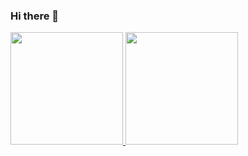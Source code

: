 ### Hi there 👋
<div>
  <a href="https://github.com/VictorTerror">
  <img height="180em" src=https://github-readme-stats.vercel.app/api?username=victorterror&show_icons=true&theme=dracula&include_all_commits=true&count_private=true"/>
  <img height="180em" src=https://github-readme-stats.vercel.app/api/top-langs/?username=anuraghazra&layout=compact&langs_count=168&theme=dracula"/>

    
</div>


<!--
**VictorTerror/VictorTerror** is a ✨ _special_ ✨ repository because its `README.md` (this file) appears on your GitHub profile.

Here are some ideas to get you started:

- 🔭 I’m currently working on ...
- 🌱 I’m currently learning ...
- 👯 I’m looking to collaborate on ...
- 🤔 I’m looking for help with ...
- 💬 Ask me about ...
- 📫 How to reach me: ...
- 😄 Pronouns: ...
- ⚡ Fun fact: ...
-->
